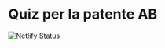 # Quiz per la patente AB

[![Netlify Status](https://api.netlify.com/api/v1/badges/34ee311d-07e0-4c82-8032-e1a53e1ae203/deploy-status)](https://app.netlify.com/sites/quiz-patente/deploys)